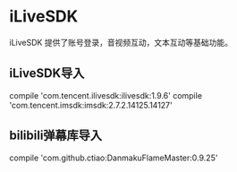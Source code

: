 # iLiveSDK
iLiveSDK 提供了账号登录，音视频互动，文本互动等基础功能。

## iLiveSDK导入
compile 'com.tencent.ilivesdk:ilivesdk:1.9.6'
compile 'com.tencent.imsdk:imsdk:2.7.2.14125.14127'
            
## bilibili弹幕库导入
compile 'com.github.ctiao:DanmakuFlameMaster:0.9.25'